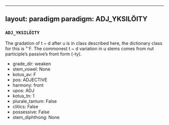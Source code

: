 
---
layout: paradigm
paradigm: ADJ_YKSILÖITY
---
### ` ADJ_YKSILÖITY `

The gradation of t ~ d after u is in class described here, the dictionary class for this is ¹⁻F. The commonest t ~ d variation in u stems comes from nut participle’s passive’s front form (-ty).
* grade_dir: weaken
* stem_vowel: None
* kotus_av: F
* pos: ADJECTIVE
* harmony: front
* upos: ADJ
* kotus_tn: 1
* plurale_tantum: False
* clitics: False
* possessive: False
* stem_diphthong: None
